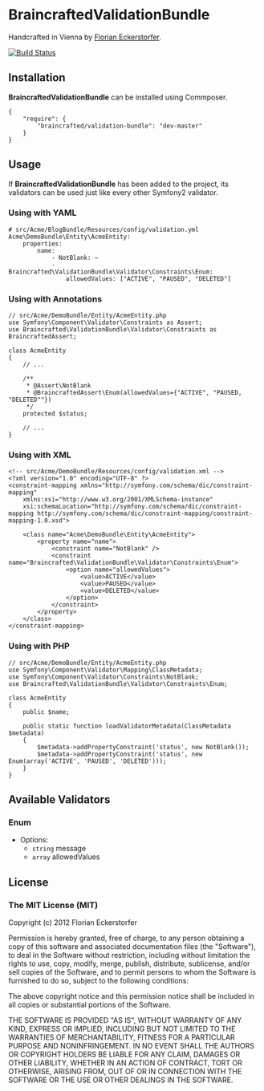 BraincraftedValidationBundle
============================

Handcrafted in Vienna by [Florian Eckerstorfer](http://florianeckerstorfer.com).

[![Build Status](https://secure.travis-ci.org/braincrafted/validation-bundle.png?branch=master)](http://travis-ci.org/braincrafted/validation-bundle)

Installation
------------

**BraincraftedValidationBundle** can be installed using Commposer.

    {
        "require": {
            "braincrafted/validation-bundle": "dev-master"
        }
    }

Usage
-----

If **BraincraftedValidationBundle** has been added to the project, its validators can be used just like every other Symfony2 validator.

### Using with YAML

    # src/Acme/BlogBundle/Resources/config/validation.yml
    Acme\DemoBundle\Entity\AcmeEntity:
        properties:
            name:
                - NotBlank: ~
                - Braincrafted\ValidationBundle\Validator\Constraints\Enum:
                    allowedValues: ["ACTIVE", "PAUSED", "DELETED"]

### Using with Annotations

    // src/Acme/DemoBundle/Entity/AcmeEntity.php
    use Symfony\Component\Validator\Constraints as Assert;
    use Braincrafted\ValidationBundle\Validator\Constraints as BraincraftedAssert;

    class AcmeEntity
    {
        // ...

        /**
         * @Assert\NotBlank
         * @BraincraftedAssert\Enum(allowedValues={"ACTIVE", "PAUSED, "DELETED""})
         */
        protected $status;

        // ...
    }

### Using with XML

    <!-- src/Acme/DemoBundle/Resources/config/validation.xml -->
    <?xml version="1.0" encoding="UTF-8" ?>
    <constraint-mapping xmlns="http://symfony.com/schema/dic/constraint-mapping"
        xmlns:xsi="http://www.w3.org/2001/XMLSchema-instance"
        xsi:schemaLocation="http://symfony.com/schema/dic/constraint-mapping http://symfony.com/schema/dic/constraint-mapping/constraint-mapping-1.0.xsd">

        <class name="Acme\DemoBundle\Entity\AcmeEntity">
            <property name="name">
                <constraint name="NotBlank" />
                <constraint name="Braincrafted\ValidationBundle\Validator\Constraints\Enum">
                    <option name="allowedValues">
                        <value>ACTIVE</value>
                        <value>PAUSED</value>
                        <value>DELETED</value>
                    </option>
                </constraint>
            </property>
        </class>
    </constraint-mapping>

### Using with PHP

    // src/Acme/DemoBundle/Entity/AcmeEntity.php
    use Symfony\Component\Validator\Mapping\ClassMetadata;
    use Symfony\Component\Validator\Constraints\NotBlank;
    use Braincrafted\ValidationBundle\Validator\Constraints\Enum;

    class AcmeEntity
    {
        public $name;

        public static function loadValidatorMetadata(ClassMetadata $metadata)
        {
            $metadata->addPropertyConstraint('status', new NotBlank());
            $metadata->addPropertyConstraint('status', new Enum(array('ACTIVE', 'PAUSED', 'DELETED')));
        }
    }

Available Validators
--------------------

### Enum

- Options:
    - `string` message
    - `array` allowedValues

License
--------

### The MIT License (MIT)

Copyright (c) 2012 Florian Eckerstorfer

Permission is hereby granted, free of charge, to any person obtaining a copy of this software and associated documentation files (the "Software"), to deal in the Software without restriction, including without limitation the rights to use, copy, modify, merge, publish, distribute, sublicense, and/or sell copies of the Software, and to permit persons to whom the Software is furnished to do so, subject to the following conditions:

The above copyright notice and this permission notice shall be included in all copies or substantial portions of the Software.

THE SOFTWARE IS PROVIDED "AS IS", WITHOUT WARRANTY OF ANY KIND, EXPRESS OR IMPLIED, INCLUDING BUT NOT LIMITED TO THE WARRANTIES OF MERCHANTABILITY, FITNESS FOR A PARTICULAR PURPOSE AND NONINFRINGEMENT. IN NO EVENT SHALL THE AUTHORS OR COPYRIGHT HOLDERS BE LIABLE FOR ANY CLAIM, DAMAGES OR OTHER LIABILITY, WHETHER IN AN ACTION OF CONTRACT, TORT OR OTHERWISE, ARISING FROM, OUT OF OR IN CONNECTION WITH THE SOFTWARE OR THE USE OR OTHER DEALINGS IN THE SOFTWARE.

